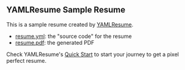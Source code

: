## YAMLResume Sample Resume

This is a sample resume created by [YAMLResume](https://yamlresume.dev).

- [resume.yml](./resume.yml): the "source code" for the resume
- [resume.pdf](./resume.pdf): the generated PDF

Check YAMLResume's [Quick Start](https://yamlresume.dev/docs) to start your
journey to get a pixel perfect resume.


